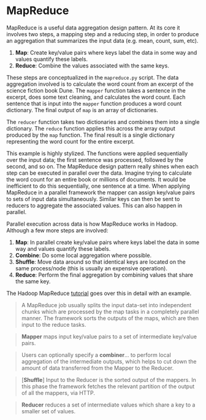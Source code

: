 # MapReduce

MapReduce is a useful data aggregation design pattern. At its core it involves two steps, a mapping step and a reducing step, in order to produce an aggregation that summarizes the input data (e.g. mean, count, sum, etc).

1. **Map**: Create key/value pairs where keys label the data in some way and values quantify these labels.
2. **Reduce**: Combine the values associated with the same keys.

These steps are conceptualized in the `mapreduce.py` script. The data aggregation involved is to calculate the word count from an excerpt of the science fiction book Dune. The `mapper` function takes a sentence in the excerpt, does some text cleaning, and calculates the word count. Each sentence that is input into the `mapper` function produces a word count dictionary. The final output of `map` is an array of dictionaries. 

The `reducer` function takes two dictionaries and combines them into a single dictionary. The `reduce` function applies this across the array output produced by the `map` function. The final result is a single dictionary representing the word count for the entire excerpt.

This example is highly stylized. The functions were applied sequentially over the input data; the first sentence was processed, followed by the second, and so on. The MapReduce design pattern really shines when each step can be executed in parallel over the data. Imagine trying to calculate the word count for an entire book or millions of documents. It would be inefficient to do this sequentially, one sentence at a time. When applying MapReduce in a parallel framework the mapper can assign key/value pairs to sets of input data simultaneously. Similar keys can then be sent to reducers to aggregate the associated values. This can also happen in parallel.

Parallel execution across data is how MapReduce works in Hadoop. Although a few more steps are involved:

1. **Map**: In parallel create key/value pairs where keys label the data in some way and values quantify these labels.
2. **Combine**: Do some local aggregation where possible.
3. **Shuffle**: Move data around so that identical keys are located on the same process/node (this is usually an expensive operation). 
4. **Reduce**: Perform the final aggregation by combining values that share the same key.

The Hadoop MapReduce [tutorial](https://hadoop.apache.org/docs/current/hadoop-mapreduce-client/hadoop-mapreduce-client-core/MapReduceTutorial.html) goes over this in detail with an example.

> A MapReduce job usually splits the input data-set into independent chunks which are processed by the map tasks in a completely parallel manner. The framework sorts the outputs of the maps, which are then input to the reduce tasks.

> **Mapper** maps input key/value pairs to a set of intermediate key/value pairs.

> Users can optionally specify a **combiner**... to perform local aggregation of the intermediate outputs, which helps to cut down the amount of data transferred from the Mapper to the Reducer.

> [**Shuffle**] Input to the Reducer is the sorted output of the mappers. In this phase the framework fetches the relevant partition of the output of all the mappers, via HTTP.

> **Reducer** reduces a set of intermediate values which share a key to a smaller set of values.